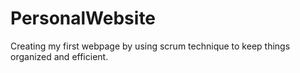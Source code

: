 # PersonalWebsite


Creating my first webpage by using scrum technique to keep things organized and efficient.
